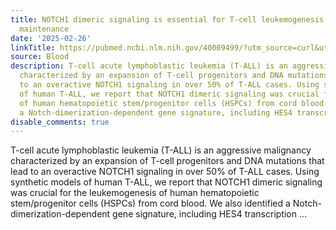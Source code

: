 ```yaml
---
title: NOTCH1 dimeric signaling is essential for T-cell leukemogenesis and leukemia
  maintenance
date: '2025-02-26'
linkTitle: https://pubmed.ncbi.nlm.nih.gov/40009499/?utm_source=curl&utm_medium=rss&utm_campaign=journals&utm_content=7603509&fc=None&ff=20250227170931&v=2.18.0.post9+e462414
source: Blood
description: T-cell acute lymphoblastic leukemia (T-ALL) is an aggressive malignancy
  characterized by an expansion of T-cell progenitors and DNA mutations that lead
  to an overactive NOTCH1 signaling in over 50% of T-ALL cases. Using synthetic models
  of human T-ALL, we report that NOTCH1 dimeric signaling was crucial for the leukemogenesis
  of human hematopoietic stem/progenitor cells (HSPCs) from cord blood. We also identified
  a Notch-dimerization-dependent gene signature, including HES4 transcription ...
disable_comments: true
---
```

T-cell acute lymphoblastic leukemia (T-ALL) is an aggressive malignancy characterized by an expansion of T-cell progenitors and DNA mutations that lead to an overactive NOTCH1 signaling in over 50% of T-ALL cases. Using synthetic models of human T-ALL, we report that NOTCH1 dimeric signaling was crucial for the leukemogenesis of human hematopoietic stem/progenitor cells (HSPCs) from cord blood. We also identified a Notch-dimerization-dependent gene signature, including HES4 transcription ...